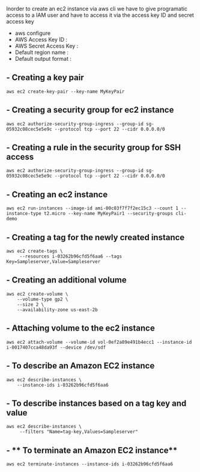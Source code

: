 
Inorder to create an ec2 instance via aws cli we have to give programatic access to a IAM user and have to access it via the access key ID and secret access key
- aws configure
- AWS Access Key ID :
- AWS Secret Access Key :
- Default region name :
- Default output format :

## - **Creating a key pair**
```
aws ec2 create-key-pair --key-name MyKeyPair
```
## - **Creating a security group for ec2 instance**
```
aws ec2 authorize-security-group-ingress --group-id sg-05932c08cec5e5e9c --protocol tcp --port 22 --cidr 0.0.0.0/0
```

## - **Creating a rule in the security group for SSH access**
```
aws ec2 authorize-security-group-ingress --group-id sg-05932c08cec5e5e9c --protocol tcp --port 22 --cidr 0.0.0.0/0
```

## - **Creating an ec2 instance**
```
aws ec2 run-instances --image-id ami-00c03f7f7f2ec15c3 --count 1 --instance-type t2.micro --key-name MyKeyPair1 --security-groups cli-demo 
```
## - **Creating a tag for the newly created instance**
```
aws ec2 create-tags \
     --resources i-03262b96cfd5f6aa6 --tags Key=Sampleserver,Value=Sampleserver
```

## - **Creating an additional volume**
```
aws ec2 create-volume \
    --volume-type gp2 \
    --size 2 \
    --availability-zone us-east-2b
```

## - **Attaching volume to the ec2 instance**
```
aws ec2 attach-volume --volume-id vol-0ef2a89e491b4ecc1 --instance-id i-0017407cca48da93f --device /dev/sdf
```
## - **To describe an Amazon EC2 instance**
```
aws ec2 describe-instances \
    --instance-ids i-03262b96cfd5f6aa6
```
## - **To describe instances based on a tag key and value**

```
aws ec2 describe-instances \
     --filters "Name=tag-key,Values=Sampleserver"
```

## - ** To terminate an Amazon EC2 instance**

```
aws ec2 terminate-instances --instance-ids i-03262b96cfd5f6aa6
```









    
    
